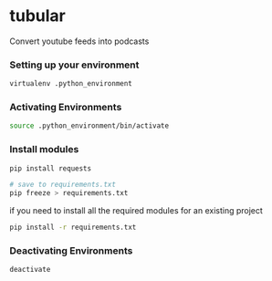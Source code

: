 # tubular
Convert youtube feeds into podcasts

### Setting up your environment
```bash
virtualenv .python_environment
```
### Activating Environments
````bash
source .python_environment/bin/activate
````


### Install modules
````bash
pip install requests

# save to requirements.txt
pip freeze > requirements.txt
````

if you need to install all the required modules for an existing project
````bash
pip install -r requirements.txt
````


### Deactivating Environments
````bash
deactivate
````

